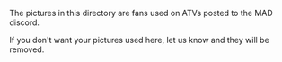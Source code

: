The pictures in this directory are fans used on ATVs posted to the MAD discord.

If you don't want your pictures used here, let us know and they will be removed.
